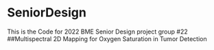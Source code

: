 # SeniorDesign
This is the Code for 2022 BME Senior Design project group #22 
##Multispectral 2D Mapping for Oxygen Saturation in Tumor Detection
